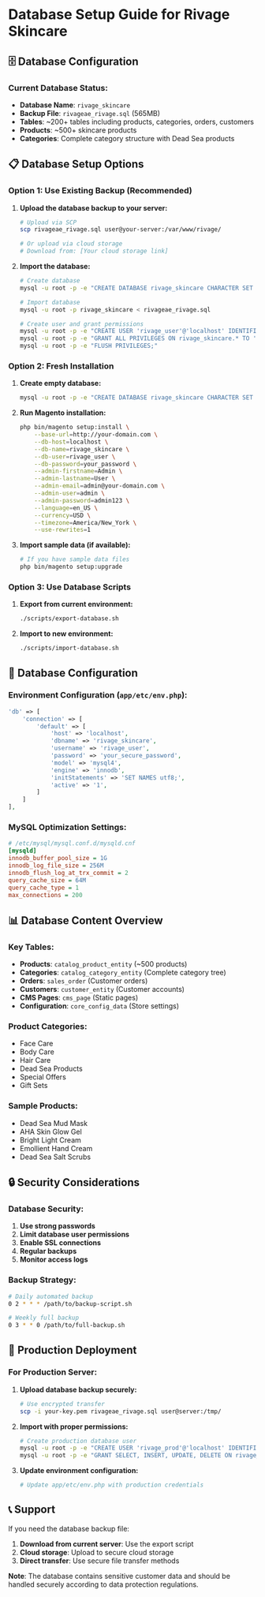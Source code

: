 # Database Setup Guide for Rivage Skincare

## 🗄️ Database Configuration

### **Current Database Status:**
- **Database Name**: `rivage_skincare`
- **Backup File**: `rivageae_rivage.sql` (565MB)
- **Tables**: ~200+ tables including products, categories, orders, customers
- **Products**: ~500+ skincare products
- **Categories**: Complete category structure with Dead Sea products

## 📋 Database Setup Options

### **Option 1: Use Existing Backup (Recommended)**

1. **Upload the database backup to your server:**
   ```bash
   # Upload via SCP
   scp rivageae_rivage.sql user@your-server:/var/www/rivage/
   
   # Or upload via cloud storage
   # Download from: [Your cloud storage link]
   ```

2. **Import the database:**
   ```bash
   # Create database
   mysql -u root -p -e "CREATE DATABASE rivage_skincare CHARACTER SET utf8mb4 COLLATE utf8mb4_unicode_ci;"
   
   # Import database
   mysql -u root -p rivage_skincare < rivageae_rivage.sql
   
   # Create user and grant permissions
   mysql -u root -p -e "CREATE USER 'rivage_user'@'localhost' IDENTIFIED BY 'your_password';"
   mysql -u root -p -e "GRANT ALL PRIVILEGES ON rivage_skincare.* TO 'rivage_user'@'localhost';"
   mysql -u root -p -e "FLUSH PRIVILEGES;"
   ```

### **Option 2: Fresh Installation**

1. **Create empty database:**
   ```bash
   mysql -u root -p -e "CREATE DATABASE rivage_skincare CHARACTER SET utf8mb4 COLLATE utf8mb4_unicode_ci;"
   ```

2. **Run Magento installation:**
   ```bash
   php bin/magento setup:install \
       --base-url=http://your-domain.com \
       --db-host=localhost \
       --db-name=rivage_skincare \
       --db-user=rivage_user \
       --db-password=your_password \
       --admin-firstname=Admin \
       --admin-lastname=User \
       --admin-email=admin@your-domain.com \
       --admin-user=admin \
       --admin-password=admin123 \
       --language=en_US \
       --currency=USD \
       --timezone=America/New_York \
       --use-rewrites=1
   ```

3. **Import sample data (if available):**
   ```bash
   # If you have sample data files
   php bin/magento setup:upgrade
   ```

### **Option 3: Use Database Scripts**

1. **Export from current environment:**
   ```bash
   ./scripts/export-database.sh
   ```

2. **Import to new environment:**
   ```bash
   ./scripts/import-database.sh
   ```

## 🔧 Database Configuration

### **Environment Configuration (`app/etc/env.php`):**
```php
'db' => [
    'connection' => [
        'default' => [
            'host' => 'localhost',
            'dbname' => 'rivage_skincare',
            'username' => 'rivage_user',
            'password' => 'your_secure_password',
            'model' => 'mysql4',
            'engine' => 'innodb',
            'initStatements' => 'SET NAMES utf8;',
            'active' => '1',
        ]
    ]
],
```

### **MySQL Optimization Settings:**
```ini
# /etc/mysql/mysql.conf.d/mysqld.cnf
[mysqld]
innodb_buffer_pool_size = 1G
innodb_log_file_size = 256M
innodb_flush_log_at_trx_commit = 2
query_cache_size = 64M
query_cache_type = 1
max_connections = 200
```

## 📊 Database Content Overview

### **Key Tables:**
- **Products**: `catalog_product_entity` (~500 products)
- **Categories**: `catalog_category_entity` (Complete category tree)
- **Orders**: `sales_order` (Customer orders)
- **Customers**: `customer_entity` (Customer accounts)
- **CMS Pages**: `cms_page` (Static pages)
- **Configuration**: `core_config_data` (Store settings)

### **Product Categories:**
- Face Care
- Body Care
- Hair Care
- Dead Sea Products
- Special Offers
- Gift Sets

### **Sample Products:**
- Dead Sea Mud Mask
- AHA Skin Glow Gel
- Bright Light Cream
- Emollient Hand Cream
- Dead Sea Salt Scrubs

## 🔒 Security Considerations

### **Database Security:**
1. **Use strong passwords**
2. **Limit database user permissions**
3. **Enable SSL connections**
4. **Regular backups**
5. **Monitor access logs**

### **Backup Strategy:**
```bash
# Daily automated backup
0 2 * * * /path/to/backup-script.sh

# Weekly full backup
0 3 * * 0 /path/to/full-backup.sh
```

## 🚀 Production Deployment

### **For Production Server:**

1. **Upload database backup securely:**
   ```bash
   # Use encrypted transfer
   scp -i your-key.pem rivageae_rivage.sql user@server:/tmp/
   ```

2. **Import with proper permissions:**
   ```bash
   # Create production database user
   mysql -u root -p -e "CREATE USER 'rivage_prod'@'localhost' IDENTIFIED BY 'strong_password';"
   mysql -u root -p -e "GRANT SELECT, INSERT, UPDATE, DELETE ON rivage_skincare.* TO 'rivage_prod'@'localhost';"
   ```

3. **Update environment configuration:**
   ```bash
   # Update app/etc/env.php with production credentials
   ```

## 📞 Support

If you need the database backup file:
1. **Download from current server**: Use the export script
2. **Cloud storage**: Upload to secure cloud storage
3. **Direct transfer**: Use secure file transfer methods

**Note**: The database contains sensitive customer data and should be handled securely according to data protection regulations.

